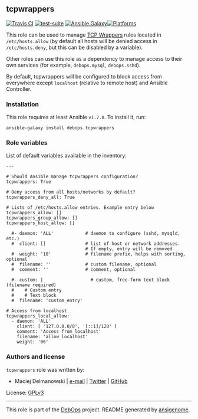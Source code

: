 ## tcpwrappers

[![Travis CI](https://secure.travis-ci.org/debops/ansible-tcpwrappers.png)](http://travis-ci.org/debops/ansible-tcpwrappers) [![test-suite](http://img.shields.io/badge/test--suite-ansible--tcpwrappers-blue.svg)](https://github.com/debops/test-suite/tree/master/ansible-tcpwrappers/) [![Ansible Galaxy](http://img.shields.io/badge/galaxy-debops.tcpwrappers-660198.svg)](https://galaxy.ansible.com/list#/roles/1604)[![Platforms](http://img.shields.io/badge/platforms-debian%20|%20ubuntu-lightgrey.svg)](#)

This role can be used to manage [TCP
Wrappers](https://en.wikipedia.org/wiki/TCP\_Wrapper) rules located in
`/etc/hosts.allow` (by default all hosts will be denied access in
`/etc/hosts.deny`, but this can be disabled by a variable).

Other roles can use this role as a dependency to manage access to their own
services (for example, `debops.mysql`, `debops.sshd`).

By default, tcpwrappers will be configured to block access from everywhere
except `localhost` (relative to remote host) and Ansible Controller.


### Installation

This role requires at least Ansible `v1.7.0`. To install it, run:

    ansible-galaxy install debops.tcpwrappers






### Role variables

List of default variables available in the inventory:

    ---
    
    # Should Ansible manage tcpwrappers configuration?
    tcpwrappers: True
    
    # Deny access from all hosts/networks by default?
    tcpwrappers_deny_all: True
    
    # Lists of /etc/hosts.allow entries. Example entry below
    tcpwrappers_allow: []
    tcpwrappers_group_allow: []
    tcpwrappers_host_allow: []
    
      #- daemon: 'ALL'            # daemon to configure (sshd, mysqld, etc.)
      #  client: []               # list of host or network addresses.
                                  # If empty, entry will be removed
      #  weight: '10'             # filename prefix, helps with sorting, optional
      #  filename: ''             # custom filename, optional
      #  comment: ''              # comment, optional
    
      #- custom: |                  # custom, free-form text block (filename required)
      #    # Custom entry
      #    # Text block
      #  filename: 'custom_entry'
    
    # Access from localhost
    tcpwrappers_local_allow:
      - daemon: 'ALL'
        client: [ '127.0.0.0/8', '[::1]/128' ]
        comment: 'Access from localhost'
        filename: 'allow_localhost'
        weight: '06'




### Authors and license

`tcpwrappers` role was written by:

- Maciej Delmanowski | [e-mail](mailto:drybjed@gmail.com) | [Twitter](https://twitter.com/drybjed) | [GitHub](https://github.com/drybjed)

License: [GPLv3](https://tldrlegal.com/license/gnu-general-public-license-v3-(gpl-3))

***

This role is part of the [DebOps](http://debops.org/) project. README generated by [ansigenome](https://github.com/nickjj/ansigenome/).
